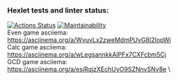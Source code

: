 ### Hexlet tests and linter status:
[![Actions Status](https://github.com/Salevol/java-project-61/workflows/hexlet-check/badge.svg)](https://github.com/Salevol/java-project-61/actions)
[![Maintainability](https://api.codeclimate.com/v1/badges/efdd37fd5e3ce4abbbca/maintainability)](https://codeclimate.com/github/Salevol/java-project-61/maintainability)\
Even game asciiema: \
https://asciinema.org/a/WvuvLx2zweMdmPUyG8I2IopWj \
Calc game asciiema: \
https://asciinema.org/a/wLegsannkkAlPFx7CXFcbm5Cj \
GCD game asciiema: \
https://asciinema.org/a/esiRqjzXEchUyO9SZNnvSNv8e \
